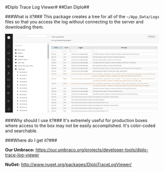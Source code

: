 #Diplo Trace Log Viewer#
##Dan Diplo##

###What is it?###
This package creates a tree for all of the `~/App_Data/Logs` files so that you access the log without connecting to the server and downloading them. 

![diplo-log.png](assets/diplo-log.png)

###Why should I use it?###
It's extremely useful for production boxes where access to the box may not be easily accomplished.  It's color-coded and searchable.

###Where do I get it?###

**Our Umbraco:** https://our.umbraco.org/projects/developer-tools/diplo-trace-log-viewer

**NuGet:** http://www.nuget.org/packages/DiploTraceLogViewer/
